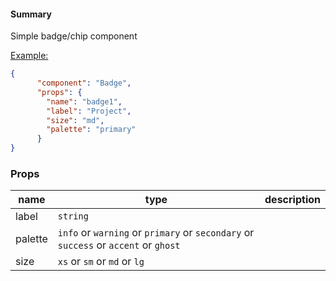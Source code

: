#### Summary

Simple badge/chip component

<u>Example:</u>

```JSON
{
      "component": "Badge",
      "props": {
        "name": "badge1",
        "label": "Project",
        "size": "md",
        "palette": "primary"
      }
}
```

### Props

| name    | type                                                                                | description |
| ------- | ----------------------------------------------------------------------------------- | ----------- |
| label   | `string`                                                                            |             |
| palette | `info` or `warning` or `primary` or `secondary` or `success` or `accent` or `ghost` |             |
| size    | `xs` or `sm` or `md` or `lg`                                                        |             |

